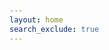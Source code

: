 ```yaml
---
layout: home
search_exclude: true
---
```

<head>
    <title>Flask Button Example</title>
    <link rel="stylesheet" href="assets/style/css/style.css">
    <style>
        /* Styles for the body */
        body {
            font-family: Arial, sans-serif;
            padding: 20px;
        }
        /* Styles for h2 elements */
        h2 {
            color: #333366;
            margin-bottom: 20px;
        }
        /* Styles for p elements */
        p {
            color: #666666;
        }
        /* Styles for buttons */
        button {
            background-color: #4CAF50; /* Green */
            color: white;
            padding: 15px 20px;
            border: none;
            border-radius: 4px;
            cursor: pointer;
            font-size: 16px;
        }
        button:hover {
            background-color: #45a049;
            transform: scale(1.1);
            transition: transform 0.3s ease;
        }
        /* Styles for the #firstSection */
        #firstSection {
            background-color: #f2f2f2;
            padding: 20px;
            border-radius: 4px;
            margin-bottom: 20px;
        }
        @keyframes colorChange {
            0% { color: black; }
            50% { color: grey; }
            100% { color: black; }
        }

        #firstText {
            animation: colorChange 2s infinite;
        }

    </style>


</head>
<head>
    <meta charset="UTF-8">
    <meta name="viewport" content="width=device-width, initial-scale=1.0">
    <title>Click Counter</title>
    <style>
        #firstSection {
            text-align: center;
            padding: 50px;
            border: 1px solid #ccc;
            margin: 20px auto;
            width: 400px;
        }

        #button1 {
            background-color: #4CAF50;
            color: white;
            border: none;
            padding: 10px 20px;
            text-align: center;
            text-decoration: none;
            display: inline-block;
            font-size: 16px;
            margin: 4px 2px;
            cursor: pointer;
        }
    </style>
</head>

<body>

    <div id="firstSection">
        <h2>Click as much as you can before someone hits ctrl-R on you</h2>
        <p id="firstText">Click the button!</p>
        <button id="button1">CLICK ME!!</button>
        <p id="count">0</p>
    </div>

    <script>
        document.getElementById("button1").addEventListener("click", function() {
            document.getElementById("firstText").innerHTML = "Keep clicking it!";
            
            var numElement = document.getElementById("count");
            var currentCount = parseInt(numElement.innerHTML);
            numElement.innerHTML = currentCount + 1;
        });
    </script>

</body>
Just to demonstrate our knowledge of JS

# Sections

<html>
<head>
    <title>Dropdown Box Example</title>
</head>
<html lang="en">
<head>
    <meta charset="UTF-8">
    <meta name="viewport" content="width=device-width, initial-scale=1.0">
    <title>Cipher Selection</title>
</head>
<body>
    <label for="ciphers">Select a cipher:</label>
    <select id="ciphers">
        <option value="caesar">Caesar Cipher</option>
        <option value="RSA">RSA</option>
        <option value="hexadecimal">Hexadecimal</option>
        <option value="binary">Binary</option>
        <option value="substitution">Substitution</option>
    </select>

    <p>Selected cipher: <span id="selectedCipher"></span></p>

    <script>
        const dropdown = document.getElementById("ciphers");
        const selectedCipher = document.getElementById("selectedCipher");

        dropdown.addEventListener("change", function() {
            const selectedOption = dropdown.value;
            selectedCipher.textContent = selectedOption;

            // Depending on the selected option, interact with different backends
            switch (selectedOption) {
                case "caesar":


                    break;
                case "RSA":
                    // Code for RSA
                    break;
                case "hexadecimal":
                    // Code for hexadecimal
                    break;
                case "binary":
                    // Code for binary
                    break;
                case "substitution":
                    // Code for substitution
                    break;
                default:
                    // Handle any other cases or errors
                    break;
            }
        });
    </script>
</body>
</html>
<!DOCTYPE html>
<html>
  <head>
    <script src="https://cdnjs.cloudflare.com/ajax/libs/skulpt/0.10.0/skulpt.min.js"></script>
    <script src="https://cdnjs.cloudflare.com/ajax/libs/skulpt/0.10.0/skulpt-stdlib.js"></script>
  </head>
  <body>
    <button onclick="runPythonCode()">Run Python Code</button>
    <pre id="output"></pre>
    <script>
      function runPythonCode() {
        var output = document.getElementById("output");
        var prog = 'print("Hello from Python!")'; // Your Python code here
        var myPromise = Sk.misceval.asyncToPromise(function() {
          return Sk.importMainWithBody("<stdin>", false, prog, true);
        });
        myPromise.then(function(mod) {
          console.log('Python code executed successfully.');
        }, function(err) {
          output.textContent = err.toString();
        });
      }
    </script>
  </body>
</html>
